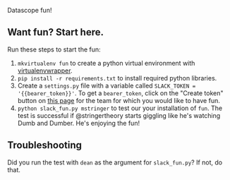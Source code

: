 Datascope fun!

## Want fun? Start here.

Run these steps to start the fun:

1. `mkvirtualenv fun` to create a python virtual environment with [virtualenvwrapper](https://virtualenvwrapper.readthedocs.org/en/latest/).
2. `pip install -r requirements.txt` to install required python libraries.
3. Create a `settings.py` file with a variable called `SLACK_TOKEN = '{{bearer_token}}'`. To get a `bearer_token`, click on the "Create token" button on [this page](https://api.slack.com/web) for the team for which you would like to have fun.
4. `python slack_fun.py mstringer` to test our your installation of `fun`. The test is successful if @stringertheory starts giggling like he's watching Dumb and Dumber. He's enjoying the fun!

## Troubleshooting

Did you run the test with `dean` as the argument for `slack_fun.py`? If not, do that.
